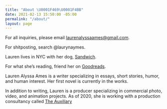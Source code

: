 ```yaml
---
title: "About \U0001F469‍\U0001F4BB"
date: 2021-02-13 15:50:00 -05:00
permalink: "/about/"
layout: page
---
```


For all inquiries, please email [laurenalyssaames@gmail.com](mailto:laurenalyssaames@gmail.com).

For shitposting, search @laurynaymes.

Lauren lives in NYC with her dog, [Sandwich](https://www.instagram.com/sandwichtheterrier/).

For what she’s reading, friend her on [Goodreads](https://www.goodreads.com/user/show/111201570-lauren).

Lauren Alyssa Ames is a writer specializing in essays, short stories, humor, and human interest. Her first novel is currently in the works.

In addition to writing, Lauren is a producer specializing in commercial photo, video, and animation projects. As of 2020, she is working with a  production consultancy called [The Auxiliary](http://www.theauxiliaryco.com/)
